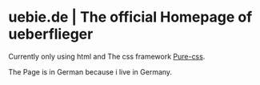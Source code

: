 # uebie.de | The official Homepage of ueberflieger
Currently only using html and The css framework [Pure-css](https://purecss.io/).

The Page is in German because i live in Germany.